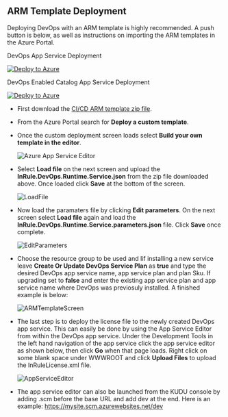 ## ARM Template Deployment
Deploying DevOps with an ARM template is highly recommended. A push button is below, as well as instructions on importing the ARM templates in the Azure Portal. 

DevOps App Service Deployment

[![Deploy to Azure](https://aka.ms/deploytoazurebutton)](https://portal.azure.com/#create/Microsoft.Template/uri/https%3A%2F%2Fdevopsservice.blob.core.windows.net%2Fdeploypackages%2FInRule.Catalog.Service.DevOps.json)


DevOps Enabled Catalog App Service Deployment

[![Deploy to Azure](https://aka.ms/deploytoazurebutton)](https://portal.azure.com/#create/Microsoft.Template/uri/https%3A%2F%2Fdevopsservice.blob.core.windows.net%2Fdeploypackages%2FInRule.DevOps.Runtime.Service.json)

* First download the [CI/CD ARM template zip file](https://github.com/InRule/CI-CD/raw/main/releases/InRule.DevOps.ARMTemplates.zip).
* From the Azure Portal search for **Deploy a custom template**.
* Once the custom deployment screen loads select **Build your own template in the editor**.

    ![Azure App Service Editor](../images/InRuleDevOps_ARM_BuildYourOwnTemplate.png)

* Select **Load file** on the next screen and upload the **InRule.DevOps.Runtime.Service.json** from the zip file downloaded above. Once loaded click **Save** at the bottom of the screen.

    ![LoadFile](../images/InRuleDevOps_ARM_LoadFile.png)

* Now load the paramaters file by clicking **Edit parameters**. On the next screen select **Load file** again and load the **InRule.DevOps.Runtime.Service.parameters.json** file. Click **Save** once complete. 
  
    ![EditParameters](../images/InRuleDevOps_ARM_EditParameters.png)

* Choose the resource group to be used and Iif installing a new service leave **Create Or Update DevOps Service Plan** as **true** and type the desired DevOps app service name, app service plan and plan Sku. If upgrading set to **false** and enter the existing app service plan and app service name where DevOps was previosuly installed. A finished example is below:

    ![ARMTemplateScreen](../images/InRuleDevOps_ARM_ARMTemplateScreen.png)

* The last step is to deploy the license file to the newly created DevOps app service. This can easily be done by using the App Service Editor from within the DevOps app service. Under the Development Tools in the left hand navigation of the app service click the app service editor as shown below, then click **Go** when that page loads. Right click on some blank space under WWWROOT and click **Upload Files** to upload the InRuleLicense.xml file. 


    ![AppServiceEditor](../images/InRuleDevOps_ARM_AppServiceEditor.png)

* The app service editor can also be launched from the KUDU console by adding .scm before the base URL and add dev at the end. Here is an example: https://mysite.scm.azurewebsites.net/dev
